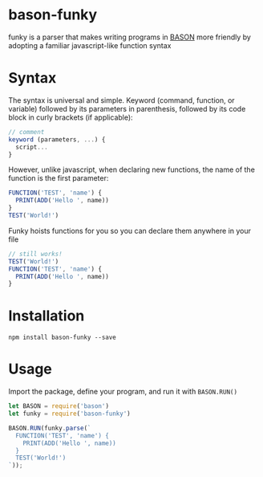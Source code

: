 # bason-funky
funky is a parser that makes writing programs in [BASON](https://github.com/DanFessler/bason) more friendly by adopting a familiar javascript-like function syntax

# Syntax
The syntax is universal and simple. Keyword (command, function, or variable) followed by its parameters in parenthesis, followed by its code block in curly brackets (if applicable):
~~~javascript
// comment
keyword (parameters, ...) {
  script...
}
~~~

However, unlike javascript, when declaring new functions, the name of the function is the first parameter:
~~~javascript
FUNCTION('TEST', 'name') {
  PRINT(ADD('Hello ', name))
}
TEST('World!')
~~~

Funky hoists functions for you so you can declare them anywhere in your file
~~~javascript
// still works!
TEST('World!')
FUNCTION('TEST', 'name') {
  PRINT(ADD('Hello ', name))
}
~~~

# Installation
~~~
npm install bason-funky --save
~~~

# Usage
Import the package, define your program, and run it with `BASON.RUN()`
~~~javascript
let BASON = require('bason')
let funky = require('bason-funky')

BASON.RUN(funky.parse(`
  FUNCTION('TEST', 'name') {
    PRINT(ADD('Hello ', name))
  }
  TEST('World!')
`));
~~~
